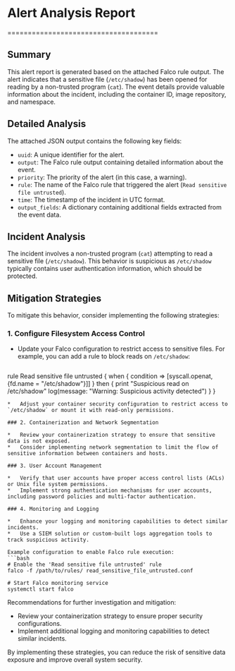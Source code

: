 # Alert Analysis Report
=====================================

## Summary

This alert report is generated based on the attached Falco rule output. The alert indicates that a sensitive file (`/etc/shadow`) has been opened for reading by a non-trusted program (`cat`). The event details provide valuable information about the incident, including the container ID, image repository, and namespace.

## Detailed Analysis

The attached JSON output contains the following key fields:

*   `uuid`: A unique identifier for the alert.
*   `output`: The Falco rule output containing detailed information about the event.
*   `priority`: The priority of the alert (in this case, a warning).
*   `rule`: The name of the Falco rule that triggered the alert (`Read sensitive file untrusted`).
*   `time`: The timestamp of the incident in UTC format.
*   `output_fields`: A dictionary containing additional fields extracted from the event data.

## Incident Analysis

The incident involves a non-trusted program (`cat`) attempting to read a sensitive file (`/etc/shadow`). This behavior is suspicious as `/etc/shadow` typically contains user authentication information, which should be protected.

## Mitigation Strategies

To mitigate this behavior, consider implementing the following strategies:

### 1. Configure Filesystem Access Control

*   Update your Falco configuration to restrict access to sensitive files. For example, you can add a rule to block reads on `/etc/shadow`:
    ```yml
rule Read sensitive file untrusted {
  when {
    condition => [syscall.openat, {fd.name = "/etc/shadow"}]]
  }
  then {
    print "Suspicious read on /etc/shadow"
    log(message: "Warning: Suspicious activity detected")
  }
}
```
*   Adjust your container security configuration to restrict access to `/etc/shadow` or mount it with read-only permissions.

### 2. Containerization and Network Segmentation

*   Review your containerization strategy to ensure that sensitive data is not exposed.
*   Consider implementing network segmentation to limit the flow of sensitive information between containers and hosts.

### 3. User Account Management

*   Verify that user accounts have proper access control lists (ACLs) or Unix file system permissions.
*   Implement strong authentication mechanisms for user accounts, including password policies and multi-factor authentication.

### 4. Monitoring and Logging

*   Enhance your logging and monitoring capabilities to detect similar incidents.
*   Use a SIEM solution or custom-built logs aggregation tools to track suspicious activity.

Example configuration to enable Falco rule execution:
```bash
# Enable the 'Read sensitive file untrusted' rule
falco -f /path/to/rules/ read_sensitive_file_untrusted.conf

# Start Falco monitoring service
systemctl start falco
```
Recommendations for further investigation and mitigation:

*   Review your containerization strategy to ensure proper security configurations.
*   Implement additional logging and monitoring capabilities to detect similar incidents.

By implementing these strategies, you can reduce the risk of sensitive data exposure and improve overall system security.